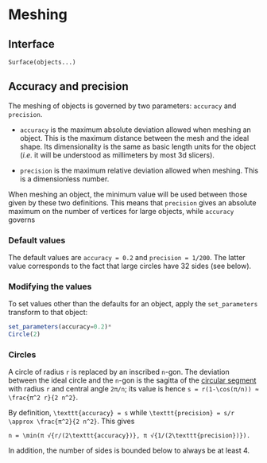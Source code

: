 # Meshing

## Interface

`Surface(objects...)`


## Accuracy and precision

The meshing of objects is governed by two parameters:
`accuracy` and `precision`.

 - `accuracy` is the maximum absolute deviation allowed when meshing an object.
 This is the maximum distance between the mesh and the ideal shape.
 Its dimensionality is the same as basic length units for the object
 (*i.e.* it will be understood as millimeters by most 3d slicers).

 - `precision` is the maximum relative deviation allowed when meshing.
 This is a dimensionless number.

When meshing an object, the minimum value will be used
between those given by these two definitions.
This means that `precision` gives an absolute maximum
on the number of vertices for large objects,
while `accuracy` governs 

### Default values

The default values are
`accuracy = 0.2` and `precision = 1/200`.
The latter value corresponds to the fact
that large circles have 32 sides (see below).

### Modifying the values

To set values other than the defaults for an object,
apply the `set_parameters` transform to that object:

```julia
set_parameters(accuracy=0.2)*
Circle(2)
```

### Circles

A circle of radius ``r`` is replaced by an inscribed ``n``-gon.
The deviation between the ideal circle and the ``n``-gon
is the sagitta of the [circular
segment](https://en.wikipedia.org/wiki/Circular_segment)
with radius ``r`` and central angle ``2π/n``;
its value is hence ``s = r(1-\cos(π/n)) ≈ \frac{π^2 r}{2 n^2}``.

By definition, ``\texttt{accuracy} = s``
while ``\texttt{precision} = s/r \approx \frac{π^2}{2 n^2}``.
This gives

``n = \min(π √{r/(2\texttt{accuracy})}, π √{1/(2\texttt{precision})}).``

In addition, the number of sides is bounded below to always be at least 4.
